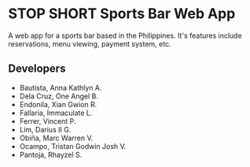 # STOP SHORT Sports Bar Web App

A web app for a sports bar based in the Philippines. It's features include reservations, menu viewing, payment system, etc.


## Developers

* Bautista, Anna Kathlyn A.
* Dela Cruz, One Angel B.
* Endonila, Xian Gwion R.
* Fallaria, Immaculate L.
* Ferrer, Vincent P.
* Lim, Darius II G.
* Obiña, Marc Warren V.
* Ocampo, Tristan Godwin Josh V.
* Pantoja, Rhayzel S.
